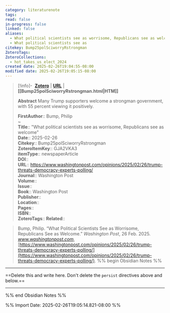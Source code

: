 ```yaml
---
category: literaturenote
tags: 
read: false
in-progress: false
linked: false
aliases:
  - What political scientists see as worrisome, Republicans see as welcome
  - What political scientists see as
citekey: Bump25polSciworryRstrongman
ZoteroTags: 
ZoteroCollections:
  - hot_takes_us_elect_2024
created date: 2025-02-26T19:04:55-08:00
modified date: 2025-02-26T19:05:15-08:00
---
```


> [!info]- &nbsp;[**Zotero**](zotero://select/library/items/GJA2VKA3)   | [**URL**](https://www.washingtonpost.com/opinions/2025/02/26/trump-threats-democracy-experts-polling/) | **[[Bump25polSciworryRstrongman.html|HTM]]**
>
> 
> **Abstract**
> Many Trump supporters welcome a strongman government, with 55 percent viewing it positively.
> 
> 
> **FirstAuthor**:: Bump, Philip  
~    
> **Title**:: "What political scientists see as worrisome, Republicans see as welcome"  
> **Date**:: 2025-02-26  
> **Citekey**:: Bump25polSciworryRstrongman  
> **ZoteroItemKey**:: GJA2VKA3  
> **itemType**:: newspaperArticle  
> **DOI**::   
> **URL**:: https://www.washingtonpost.com/opinions/2025/02/26/trump-threats-democracy-experts-polling/  
> **Journal**:: Washington Post  
> **Volume**::   
> **Issue**::   
> **Book**:: Washington Post  
> **Publisher**::   
> **Location**::    
> **Pages**::   
> **ISBN**::   
> **ZoteroTags**:: 
> **Related**:: 

> Bump, Philip. “What Political Scientists See as Worrisome, Republicans See as Welcome.” _Washington Post_, 26 Feb. 2025. _www.washingtonpost.com_, [https://www.washingtonpost.com/opinions/2025/02/26/trump-threats-democracy-experts-polling/](https://www.washingtonpost.com/opinions/2025/02/26/trump-threats-democracy-experts-polling/).
%% begin Obsidian Notes %%
___
==Delete this and write here.  Don't delete the `persist` directives above and below.==
___
%% end Obsidian Notes %%


%% Import Date: 2025-02-26T19:05:14.821-08:00 %%
